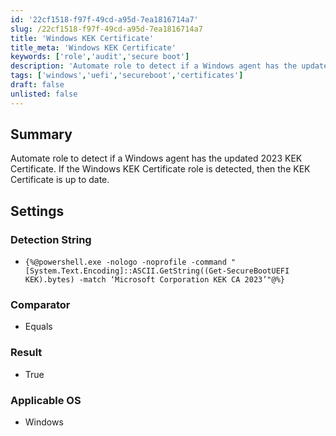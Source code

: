 ```yaml
---
id: '22cf1518-f97f-49cd-a95d-7ea1816714a7'
slug: /22cf1518-f97f-49cd-a95d-7ea1816714a7
title: 'Windows KEK Certificate'
title_meta: 'Windows KEK Certificate'
keywords: ['role','audit','secure boot']
description: 'Automate role to detect if a Windows agent has the updated 2023 KEK Certificate'
tags: ['windows','uefi','secureboot','certificates']
draft: false
unlisted: false
---
```


## Summary

Automate role to detect if a Windows agent has the updated 2023 KEK Certificate. If the Windows KEK Certificate role is detected, then the KEK Certificate is up to date.

## Settings


### Detection String

- `{%@powershell.exe -nologo -noprofile -command "[System.Text.Encoding]::ASCII.GetString((Get-SecureBootUEFI KEK).bytes) -match ‘Microsoft Corporation KEK CA 2023’"@%}`

### Comparator

- Equals

### Result

- True

### Applicable OS

- Windows
